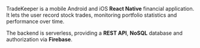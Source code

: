 TradeKeeper is a mobile Android and iOS **React Native** financial application. It lets the user record stock trades, monitoring portfolio statistics and performance over time.

The backend is serverless, providing a **REST API**, **NoSQL** database and authorization via **Firebase**.
